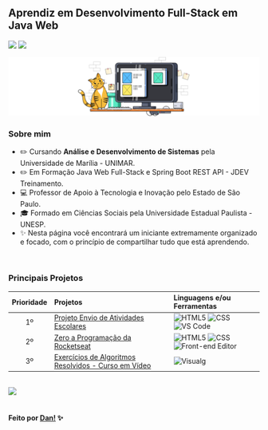## Aprendiz em Desenvolvimento Full-Stack em Java Web

<p align="left">
  <a href="https://www.linkedin.com/in/dan-vasques-carvalho/"><img src="http://img.shields.io/badge/-Dan%20Vasques-FF4500?style=flat-square&logo=Linkedin&logoColor=white"></a>
    <a href="mailto:dan.vasques@outlook.com.br"><img src="http://img.shields.io/badge/-dan.vasques@outlook.com.br-FF4500?style=flat-square&logo=Gmail&logoColor=white">
    </a>
</p>

<img src="/assets/image/image/cat (851 x 200 px).svg">

### Sobre mim

- ✏️ Cursando **Análise e Desenvolvimento de Sistemas** pela Universidade de Marília - UNIMAR.
- ✏️ Em Formação Java Web Full-Stack e Spring Boot REST API - JDEV Treinamento.
- 💻 Professor de Apoio à Tecnologia e Inovação pelo Estado de São Paulo.
- 🎓 Formado em Ciências Sociais pela Universidade Estadual Paulista - UNESP.
- ✨ Nesta página você encontrará um iniciante extremamente organizado e focado, com o princípio de compartilhar tudo que está aprendendo.

<br>

### Principais Projetos

| Prioridade |    Projetos                                               | Linguagens e/ou Ferramentas                  |
|   :---:    |     :---                                                  |          :---                                |
|    1º      | [Projeto Envio de Atividades Escolares][1]                | ![HTML5][2] ![CSS][3] ![VS Code][4]          |
|    2º      | [Zero a Programação da Rocketseat][5]                     | ![HTML5][2] ![CSS][3] ![Front-end Editor][6] |
|    3º      | [Exercícios de Algoritmos Resolvidos - Curso em Vídeo][7] | ![Visualg][8]                                |

[1]: https://github.com/danvasquesc/projeto-envio-de-atividades
[2]: https://img.shields.io/badge/HTML5-E34F26?style=for-the-badge&logo=html5&logoColor=white
[3]: https://img.shields.io/badge/-CSS3-1572B6?style=for-the-badge&logo=css3&logoColor=white
[4]: https://img.shields.io/badge/Visual_Studio_Code-0078D4?style=for-the-badge
[5]: https://github.com/danvasquesc/zero-a-programacao-rocketseat
[6]: https://img.shields.io/badge/Front_end_Editor-6eff51?style=for-the-badge&logo=front%20end%20editor&logoColor=white
[7]: https://github.com/danvasquesc/algoritmos-curso_em_video
[8]: https://img.shields.io/badge/Visualg_2.5-d3d3d3?style=for-the-badge&logo=front%20end%20editor&logoColor=white

<br>

<div style="display: flex;"><img width="50%" src="https://github-readme-stats.vercel.app/api?username=danvasquesc&show_icons=true&theme=codeSTACKr"></div>

<br>

#### Feito por [Dan!](https://github.com/danvasquesc) ✨
